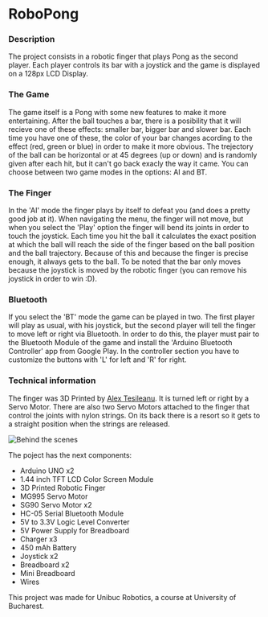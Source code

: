 # RoboPong

### Description
The project consists in a robotic finger that plays Pong as the second player.
Each player controls its bar with a joystick and the game is displayed on a 128px LCD Display.

### The Game
The game itself is a Pong with some new features to make it more entertaining.
After the ball touches a bar, there is a posibility that it will recieve one of these effects: smaller bar, bigger bar and slower bar. Each time you have one of these, the color of your bar changes acording to the effect (red, green or blue) in order to make it more obvious.
The trejectory of the ball can be horizontal or at 45 degrees (up or down) and is randomly given after each hit, but it can't go back exacly the way it came.
You can choose between two game modes in the options: AI and BT.

### The Finger
In the 'AI' mode the finger plays by itself to defeat you (and does a pretty good job at it).
When navigating the menu, the finger will not move, but when you select the 'Play' option the finger will bend its joints in order to touch the joystick.
Each time you hit the ball it calculates the exact position at which the ball will reach the side of the finger based on the ball position and the ball trajectory.
Because of this and because the finger is precise enough, it always gets to the ball. To be noted that the bar only moves because the joystick is moved by the robotic finger (you can remove his joystick in order to win :D).

### Bluetooth
If you select the 'BT' mode the game can be played in two. The first player will play as usual, with his joystick, but the second player will tell the finger to move left or right via Bluetooth.
In order to do this, the player must pair to the Bluetooth Module of the game and install the 'Arduino Bluetooth Controller' app from Google Play. In the controller section you have to customize the buttons with 'L' for left and 'R' for right.

### Technical information

The finger was 3D Printed by [Alex Tesileanu](https://github.com/TesileanuAlexandru). It is turned left or right by a Servo Motor.
There are also two Servo Motors attached to the finger that control the joints with nylon strings. On its back there is a resort so it gets to a straight position when the strings are released.

![Behind the scenes](https://user-images.githubusercontent.com/27884873/75118629-3bf7f880-5684-11ea-9012-d5142f4005ad.jpg)


The poject has the next components:
- Arduino UNO x2
- 1.44 inch TFT LCD Color Screen Module
- 3D Printed Robotic Finger
- MG995 Servo Motor
- SG90 Servo Motor x2
- HC-05 Serial Bluetooth Module
- 5V to 3.3V Logic Level Converter
- 5V Power Supply for Breadboard
- Charger x3
- 450 mAh Battery
- Joystick x2
- Breadboard x2
- Mini Breadboard
- Wires


This project was made for Unibuc Robotics, a course at University of Bucharest.
